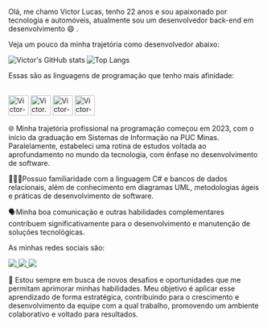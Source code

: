 Olá, me chamo Victor Lucas, tenho 22 anos e sou apaixonado por tecnologia e automóveis, atualmente sou um desenvolvedor back-end em desenvolvimento :smile: .

Veja um pouco da minha trajetória como desenvolvedor abaixo:

 ![Victor's GitHub stats](https://github-readme-stats.vercel.app/api?username=victorllcs&show_icons=true&theme=tokyonight)
 ![Top Langs](https://github-readme-stats.vercel.app/api/top-langs/?username=victorllcs&hide_progress=true)
  
Essas são as linguagens de programação que tenho mais afinidade:
<div style ="display:inline_block"><br>
<img aling="center" alt="Victor-C#" heigth="30" width="40" src="https://cdn.jsdelivr.net/gh/devicons/devicon@latest/icons/csharp/csharp-original.svg">
<img aling="center" alt="Victor.NET" heigth="30" width="40" src="https://cdn.jsdelivr.net/gh/devicons/devicon@latest/icons/dotnetcore/dotnetcore-original.svg">
<img aling="center" alt="Victor-MySQL" heigth="30" width="40" src="https://cdn.jsdelivr.net/gh/devicons/devicon@latest/icons/mysql/mysql-original-wordmark.svg">
<img aling="center" alt="Victor-JavaScript" heigth="30" width="40" src="https://cdn.jsdelivr.net/gh/devicons/devicon@latest/icons/javascript/javascript-original.svg">
</div>

<div>
<p>
  🌐 Minha trajetória profissional na programação começou em 2023, com o início da graduação em Sistemas de Informação na PUC Minas. Paralelamente, estabeleci uma rotina de estudos voltada ao aprofundamento no mundo da tecnologia, com ênfase no desenvolvimento de software.
</p>
 <p>
  👨🏻‍💻Possuo familiaridade com a linguagem C# e bancos de dados relacionais, além de conhecimento em diagramas UML, metodologias ágeis e práticas de desenvolvimento de software.
 </p>
 <p>
  🗣Minha boa comunicação e outras habilidades complementares contribuem significativamente para o desenvolvimento e manutenção de soluções tecnológicas.
 </p 
</div>
 
<p>As minhas redes sociais são:</p>

<div style = "display:inline_block">
<a href="https://www.instagram.com/victor_llcs/" target="_blank">
  <img src="https://img.shields.io/badge/Instagram-E4405F?style=for-the-badge&logo=instagram&logoColor=white">
</a>
<a href="https://www.linkedin.com/in/victor-lucas-5b8391223/" target="_blank">
  <img src="https://img.shields.io/badge/LinkedIn-0077B5?style=for-the-badge&logo=linkedin&logoColor=white">
</a>
<a href="mailto:vitinholucasangelo2016@gmail.com" target="_blank">
  <img src="https://img.shields.io/badge/Gmail-D14836?style=for-the-badge&logo=gmail&logoColor=white">
</a>
</div>

<div>
<p>
 🚀 Estou sempre em busca de novos desafios e oportunidades que me permitam aprimorar minhas habilidades. Meu objetivo é aplicar esse aprendizado de forma estratégica, contribuindo para o crescimento e desenvolvimento da equipe com a qual trabalho, promovendo um ambiente colaborativo e voltado para resultados.
</p> 
</div>
